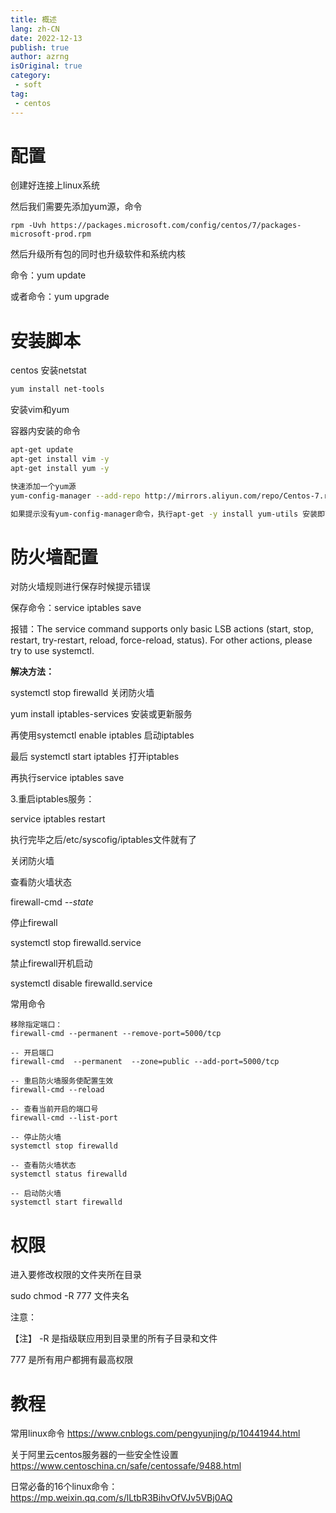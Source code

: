 ```yaml
---
title: 概述
lang: zh-CN
date: 2022-12-13
publish: true
author: azrng
isOriginal: true
category:
 - soft
tag:
 - centos
---
```

# 配置

创建好连接上linux系统

然后我们需要先添加yum源，命令
```
rpm -Uvh https://packages.microsoft.com/config/centos/7/packages-microsoft-prod.rpm
```
然后升级所有包的同时也升级软件和系统内核

命令：yum update

或者命令：yum upgrade

# 安装脚本

centos 安装netstat

```bash
yum install net-tools
```

安装vim和yum

容器内安装的命令

```bash
apt-get update
apt-get install vim -y
apt-get install yum -y

快速添加一个yum源
yum-config-manager --add-repo http://mirrors.aliyun.com/repo/Centos-7.repo

如果提示没有yum-config-manager命令，执行apt-get -y install yum-utils 安装即可，然后再执行一次上面的命令
```

# 防火墙配置

对防火墙规则进行保存时候提示错误

保存命令：service iptables save

报错：The service command supports only basic LSB actions (start, stop, restart, try-restart, reload, force-reload, status). For other actions, please try to use systemctl.

**解决方法：**

systemctl stop firewalld 关闭防火墙

yum install iptables-services 安装或更新服务

再使用systemctl enable iptables 启动iptables

最后 systemctl start iptables 打开iptables

再执行service iptables save

3.重启iptables服务：

service iptables restart

执行完毕之后/etc/syscofig/iptables文件就有了

 



关闭防火墙

查看防火墙状态

firewall-cmd *--state*

停止firewall

systemctl stop firewalld.service

禁止firewall开机启动

systemctl disable firewalld.service 



常用命令

```shell
移除指定端口：
firewall-cmd --permanent --remove-port=5000/tcp

-- 开启端口
firewall-cmd  --permanent  --zone=public --add-port=5000/tcp

-- 重启防火墙服务使配置生效 
firewall-cmd --reload

-- 查看当前开启的端口号
firewall-cmd --list-port

-- 停止防火墙
systemctl stop firewalld

-- 查看防火墙状态
systemctl status firewalld 

-- 启动防火墙
systemctl start firewalld
```

# 权限

进入要修改权限的文件夹所在目录

 

sudo chmod -R 777 文件夹名

 

注意：

【注】 -R 是指级联应用到目录里的所有子目录和文件

777 是所有用户都拥有最高权限

# 教程

常用linux命令 https://www.cnblogs.com/pengyunjing/p/10441944.html

关于阿里云centos服务器的一些安全性设置  https://www.centoschina.cn/safe/centossafe/9488.html

日常必备的16个linux命令：https://mp.weixin.qq.com/s/lLtbR3BihvOfVJv5VBj0AQ